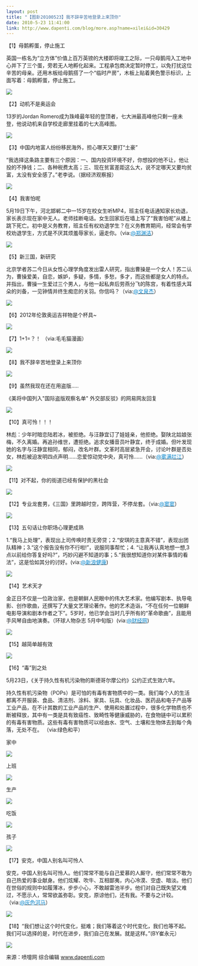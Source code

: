 ```yaml
---
layout: post
title: "【图卦20100523】我不辞辛苦地登录上来顶你"
date: 2010-5-23 11:41:00
link: http://www.dapenti.com/blog/more.asp?name=xilei&id=30429
---
```


<div class="oblog_text" align="left">
<p>【1】母鹅孵蛋，停止施工</p>
<p>英国一栋名为“立方体”价值上百万英镑的大楼即将竣工之际，一只母鹅闯入工地中心并下了三个蛋，旁若无人地孵化起来。工程承包商决定暂时停工，以免打扰这位辛苦的母亲。还用木板给母鹅搭了一个“临时产房”，木板上贴着黄色警示标识，上面写着：母鹅孵蛋，停止施工。</p>
<p><img style="BORDER-BOTTOM-COLOR: #000000; BORDER-TOP-COLOR: #000000; BORDER-RIGHT-COLOR: #000000; BORDER-LEFT-COLOR: #000000" border="0" src="http://ptimg.org:88/dapenti/5038195c1a23/zosq1pcf.jpg"></p>
<p>【2】动机不是奥运会</p>
<p>13岁的Jordan Romero成为珠峰最年轻的登顶者，七大洲最高峰他只剩一座未登，他说动机来自学校走廊里挂着的七大高峰图。</p>
<p><img style="BORDER-BOTTOM-COLOR: #000000; BORDER-TOP-COLOR: #000000; BORDER-RIGHT-COLOR: #000000; BORDER-LEFT-COLOR: #000000" border="0" src="http://ptimg.org:88/dapenti/2275895c1a6c/596511bg.jpg"></p>
<p>【3】中国内地富人纷纷移民海外，担心哪天又要打“土豪”</p>
<p>“我选择这条路主要有三个原因：一、国内投资环境不好，你想投的他不让，他让投的不挣钱；二、各种税费太高；三、现在贫富差距这么大，说不定哪天又要均贫富，太没有安全感了。”老李说。（据经济观察报）</p>
<p><img style="BORDER-BOTTOM-COLOR: #000000; BORDER-TOP-COLOR: #000000; BORDER-RIGHT-COLOR: #000000; BORDER-LEFT-COLOR: #000000" border="0" src="http://ptimg.org:88/dapenti/9101395c1b38/syy50cj8.jpg"></p>
<p>【4】我害怕呢</p>
<p>5月19日下午，河北邯郸二中一15岁在校女生听MP4，班主任电话通知家长劝退，家长表示现在家中无人。老师挂断电话。女生回家后在墙上写了“我害怕呢”从楼上跳下死亡。初中是义务教育，班主任有权劝退学生？在义务教育期间，经常会有学校劝退学生，方式是不厌其烦羞辱家长，逼走你。（via:<a href="http://t.sina.com.cn/1195031270"><font color="#0082cb">@郑渊洁</font></a>）</p>
<p><img style="BORDER-BOTTOM-COLOR: #000000; BORDER-TOP-COLOR: #000000; BORDER-RIGHT-COLOR: #000000; BORDER-LEFT-COLOR: #000000" border="0" src="http://ptimg.org:88/dapenti/7525895bff18/fow1858v.jpg"></p>
<p>【5】新三国，新研究</p>
<p>北京学者苏二今日从女性心理学角度发出雷人研究，指出曹操是一个女人！苏二认为，曹操爱美，自恋，嫉妒，多疑，多情，多愁，多才，而这些都是女人的特点。并指出，曹操一生爱过三个男人，与他一起私奔后劳燕分飞的陈宫，有着性感大耳朵的刘备，一见钟情并终生痴恋的关羽。你信吗？（via:<a href="http://t.sina.com.cn/1097638152"><font color="#0082cb">@文泉杰</font></a>）</p>
<p><img style="BORDER-BOTTOM-COLOR: #000000; BORDER-TOP-COLOR: #000000; BORDER-RIGHT-COLOR: #000000; BORDER-LEFT-COLOR: #000000" border="0" src="http://ptimg.org:88/dapenti/4806995c21e0/uk1nr1xr.jpg"></p>
<p>【6】2012年伦敦奥运吉祥物是个杯具~</p>
<p><img style="BORDER-BOTTOM-COLOR: #000000; BORDER-TOP-COLOR: #000000; BORDER-RIGHT-COLOR: #000000; BORDER-LEFT-COLOR: #000000" border="0" src="http://ptimg.org:88/dapenti/1068295c224d/s52o60la.jpg"></p>
<p>【7】1+1=？！ （via:毛毛猫漫画）</p>
<p><img style="BORDER-BOTTOM-COLOR: #000000; BORDER-TOP-COLOR: #000000; BORDER-RIGHT-COLOR: #000000; BORDER-LEFT-COLOR: #000000" border="0" src="http://ptimg.org:88/dapenti/5083495c2412/0kwpmj6y.jpg"></p>
<p>【8】我不辞辛苦地登录上来顶你</p>

<p><img style="BORDER-BOTTOM-COLOR: #000000; BORDER-TOP-COLOR: #000000; BORDER-RIGHT-COLOR: #000000; BORDER-LEFT-COLOR: #000000" border="0" src="http://ptimg.org:88/dapenti/3580895c3906/f1duu2e2.jpg"></p>
<p>【9】虽然我现在还在用盗版.....</p>
<p>《美将中国列入"国际盗版观察名单" 外交部反驳》的网易网友回复</p>
<p><img style="BORDER-BOTTOM-COLOR: #000000; BORDER-TOP-COLOR: #000000; BORDER-RIGHT-COLOR: #000000; BORDER-LEFT-COLOR: #000000" border="0" src="http://ptimg.org:88/dapenti/1365495c25d8/d8z3rhy1.jpg"></p>
<p>【10】真可怜！！！</p>
<p>林彪：少年时暗恋陆若冰，被拒绝。与汪静宜订了娃娃亲，他拒绝。娶陕北姑娘张梅，不久离婚。再追孙维世，遭拒绝。追求女播音员叶静宜，终于成婚。但叶发现她的名字与汪静宜相同，郁闷，改名叶群。文革时高层紧急开会，讨论叶群是否处女，林彪被迫发明四点声明……恋爱惊动党中央，真可怜……（via:<a href="http://t.sina.com.cn/1454884585"><font color="#0082cb">@雾满拦江</font></a>）</p>
<p><img style="BORDER-BOTTOM-COLOR: #000000; BORDER-TOP-COLOR: #000000; BORDER-RIGHT-COLOR: #000000; BORDER-LEFT-COLOR: #000000" border="0" src="http://ptimg.org:88/dapenti/6834995c1bbb/z7pxgpu0.jpg"></p>
<p>【11】对不起，你的街道已经有保护的黑社会</p>
<p><img style="BORDER-BOTTOM-COLOR: #000000; BORDER-TOP-COLOR: #000000; BORDER-RIGHT-COLOR: #000000; BORDER-LEFT-COLOR: #000000" border="0" src="http://ptimg.org:88/dapenti/6518295c2675/83p3jlat.jpg"></p>
<p>【12】专业龙套男，《三国》里跨越时空，跨阵营，不停龙套。（via:<a href="http://t.sina.com.cn/1652435915"><font color="#0082cb">@窦窦</font></a>）</p>
<p><img style="BORDER-BOTTOM-COLOR: #000000; BORDER-TOP-COLOR: #000000; BORDER-RIGHT-COLOR: #000000; BORDER-LEFT-COLOR: #000000" border="0" src="http://ptimg.org:88/dapenti/3029095c2712/xx9xkdol.jpg"></p>
<p>【13】五句话让你职场心理更成熟</p>
<p>1.“我马上处理”，表现出上司传唤时责无旁贷；2.“安琪的主意真不错”，表现出团队精神；3.“这个报告没有你不行啦!”，说服同事帮忙；4. “让我再认真地想一想,3点以前给你答复好吗?”，巧妙闪避不知道的事；5.“我很想知道你对某件事情的看法”，这是恰如其分的讨好。(via:<a href="http://t.sina.com.cn/1268642527"><font color="#0082cb">@新浪健康</font></a>)</p>
<p><img style="BORDER-BOTTOM-COLOR: #000000; BORDER-TOP-COLOR: #000000; BORDER-RIGHT-COLOR: #000000; BORDER-LEFT-COLOR: #000000" border="0" src="http://ptimg.org:88/dapenti/7965695c277f/wgae68am.jpg"></p>
<p>【14】艺术天才</p>
<p>金正日不仅是一位政治家，也是朝鲜人民眼中的伟大艺术家。他编写剧本、执导电影、创作歌曲，还撰写了大量文艺理论著作。他的艺术造诣，“不在任何一位朝鲜电影导演和剧本作者之下”。5岁时，他已学会当时几乎所有的“革命歌曲”，且能用手风琴自由地演奏。（环球人物杂志 5月中旬版）(via:<a href="http://t.sina.com.cn/1642088277"><font color="#0082cb">@财经网</font></a>)</p>
<p><img style="BORDER-BOTTOM-COLOR: #000000; BORDER-TOP-COLOR: #000000; BORDER-RIGHT-COLOR: #000000; BORDER-LEFT-COLOR: #000000" border="0" src="http://ptimg.org:88/dapenti/4922595c289a/x03ijg4a.jpg"></p>
<p>【15】越简单越有效</p>
<p><img style="BORDER-BOTTOM-COLOR: #000000; BORDER-TOP-COLOR: #000000; BORDER-RIGHT-COLOR: #000000; BORDER-LEFT-COLOR: #000000" border="0" src="http://ptimg.org:88/dapenti/2747495c2903/cj81xeej.jpg"></p>
<p>【16】“毒”到之处</p>
<p>5月23日，《关于持久性有机污染物的斯德哥尔摩公约》公约正式生效六年。 </p>
<p>持久性有机污染物（POPs）是可怕的有毒有害物质中的一类。我们每个人的生活都离不开服装、食品、清洁剂、涂料、家具、玩具、化妆品、医药品和电子产品等工业产品，在不计其数的工业产品的生产、使用和处置过程中，很多化学物质也不断被释放，其中有一类是具有致癌性、致畸性等健康威胁的，在食物链中可以累积的有毒有害物质。这些有毒有害物质可以经由水、空气、土壤和生物体去到每个角落，无处不在。 （via:绿色和平）</p>
<p>家中</p>
<p><img style="BORDER-BOTTOM-COLOR: #000000; BORDER-TOP-COLOR: #000000; BORDER-RIGHT-COLOR: #000000; BORDER-LEFT-COLOR: #000000" border="0" src="http://ptimg.org:88/dapenti/7370395c2c4f/5cwyqzj7.jpg"></p>
<p>上班</p>
<p><img style="BORDER-BOTTOM-COLOR: #000000; BORDER-TOP-COLOR: #000000; BORDER-RIGHT-COLOR: #000000; BORDER-LEFT-COLOR: #000000" border="0" src="http://ptimg.org:88/dapenti/4916295c2c51/p3l5d758.jpg"></p>
<p>生产</p>
<p><img style="BORDER-BOTTOM-COLOR: #000000; BORDER-TOP-COLOR: #000000; BORDER-RIGHT-COLOR: #000000; BORDER-LEFT-COLOR: #000000" border="0" src="http://ptimg.org:88/dapenti/8354895c2c52/fugq7cbt.jpg"></p>
<p>吃饭</p>
<p><img style="BORDER-BOTTOM-COLOR: #000000; BORDER-TOP-COLOR: #000000; BORDER-RIGHT-COLOR: #000000; BORDER-LEFT-COLOR: #000000" border="0" src="http://ptimg.org:88/dapenti/1716295c2c52/fjfno1ks.jpg"></p>
<p>孩子</p>
<p><img style="BORDER-BOTTOM-COLOR: #000000; BORDER-TOP-COLOR: #000000; BORDER-RIGHT-COLOR: #000000; BORDER-LEFT-COLOR: #000000" border="0" src="http://ptimg.org:88/dapenti/0216595c2c4f/is73r9ir.jpg"></p>
<p>【17】安克，中国人别名叫可怜人</p>
<p>安克，中国人别名叫可怜人。他们常常不能与自己爱慕的人厮守，他们常常不敢为自己热爱的事业献身。他们炫耀、吹牛、互相鄙夷，内心冷漠、空虚、暗淡。他们在世俗的规则中如履薄冰，步步小心，不敢越雷池半步。他们对自己既失望又难过，不愿示人，常常欲盖弥彰。安克，原谅他们，还有我。不要与之计较。（via:<a href="http://t.sina.com.cn/1654428040"><font color="#0082cb">@灰色河马</font></a>）</p>
<p><img style="BORDER-BOTTOM-COLOR: #000000; BORDER-TOP-COLOR: #000000; BORDER-RIGHT-COLOR: #000000; BORDER-LEFT-COLOR: #000000" border="0" src="http://ptimg.org:88/dapenti/9158495c2e22/v8v33xi6.jpg"></p>
<p>【18】“我们想让这个时代变化，挺难；我们等着这个时代变化，我们也等不起。我们可以选择的是，时代在进步，我们自己在发展。就是这样。”(BY崔永元） </p>
<p><img style="BORDER-BOTTOM-COLOR: #000000; BORDER-TOP-COLOR: #000000; BORDER-RIGHT-COLOR: #000000; BORDER-LEFT-COLOR: #000000" border="0" src="http://ptimg.org:88/dapenti/8691295c2e78/n9x5zeye.jpg"></p>
<p>来源：喷嚏网 综合编辑 <a href="http://www.dapenti.com/">www.dapenti.com</a></p>
</div>